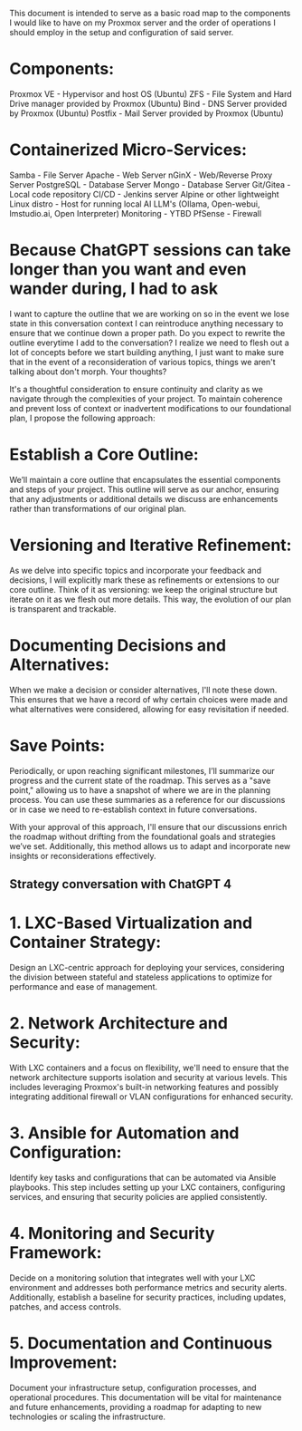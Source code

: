 This document is intended to serve as a basic road map to the components I would like to have on my Proxmox server and the order of operations I should employ in the setup and configuration of said server.

# Components:
Proxmox VE - Hypervisor and host OS (Ubuntu)
ZFS - File System and Hard Drive manager provided by Proxmox (Ubuntu)
Bind - DNS Server provided by Proxmox (Ubuntu)
Postfix - Mail Server provided by Proxmox (Ubuntu)

# Containerized Micro-Services:
Samba - File Server
Apache - Web Server
nGinX - Web/Reverse Proxy Server
PostgreSQL - Database Server
Mongo - Database Server
Git/Gitea - Local code repository
CI/CD - Jenkins server
Alpine or other lightweight Linux distro - Host for running local AI LLM's (Ollama, Open-webui, lmstudio.ai, Open Interpreter)
Monitoring - YTBD
PfSense - Firewall


# Because ChatGPT sessions can take longer than you want and even wander during, I had to ask
I want to capture the outline that we are working on so in the event we lose state in this conversation context I can reintroduce anything necessary to ensure that we continue down a proper path. Do you expect to rewrite the outline everytime I add to the conversation? I realize we need to flesh out a lot of concepts before we start building anything, I just want to make sure that in the event of a reconsideration of various topics, things we aren't talking about don't morph. Your thoughts?

It's a thoughtful consideration to ensure continuity and clarity as we navigate through the complexities of your project. To maintain coherence and prevent loss of context or inadvertent modifications to our foundational plan, I propose the following approach:

# Establish a Core Outline: 
We’ll maintain a core outline that encapsulates the essential components and steps of your project. This outline will serve as our anchor, ensuring that any adjustments or additional details we discuss are enhancements rather than transformations of our original plan.

# Versioning and Iterative Refinement: 
As we delve into specific topics and incorporate your feedback and decisions, I will explicitly mark these as refinements or extensions to our core outline. Think of it as versioning: we keep the original structure but iterate on it as we flesh out more details. This way, the evolution of our plan is transparent and trackable.

# Documenting Decisions and Alternatives: 
When we make a decision or consider alternatives, I'll note these down. This ensures that we have a record of why certain choices were made and what alternatives were considered, allowing for easy revisitation if needed.

# Save Points: 
Periodically, or upon reaching significant milestones, I’ll summarize our progress and the current state of the roadmap. This serves as a "save point," allowing us to have a snapshot of where we are in the planning process. You can use these summaries as a reference for our discussions or in case we need to re-establish context in future conversations.

With your approval of this approach, I'll ensure that our discussions enrich the roadmap without drifting from the foundational goals and strategies we’ve set. Additionally, this method allows us to adapt and incorporate new insights or reconsiderations effectively.

## Strategy conversation with ChatGPT 4

# 1. LXC-Based Virtualization and Container Strategy: 
Design an LXC-centric approach for deploying your services, considering the division between stateful and stateless applications to optimize for performance and ease of management.

# 2. Network Architecture and Security: 
With LXC containers and a focus on flexibility, we'll need to ensure that the network architecture supports isolation and security at various levels. This includes leveraging Proxmox's built-in networking features and possibly integrating additional firewall or VLAN configurations for enhanced security.

# 3. Ansible for Automation and Configuration: 
Identify key tasks and configurations that can be automated via Ansible playbooks. This step includes setting up your LXC containers, configuring services, and ensuring that security policies are applied consistently.

# 4. Monitoring and Security Framework: 
Decide on a monitoring solution that integrates well with your LXC environment and addresses both performance metrics and security alerts. Additionally, establish a baseline for security practices, including updates, patches, and access controls.

# 5. Documentation and Continuous Improvement: 
Document your infrastructure setup, configuration processes, and operational procedures. This documentation will be vital for maintenance and future enhancements, providing a roadmap for adapting to new technologies or scaling the infrastructure.